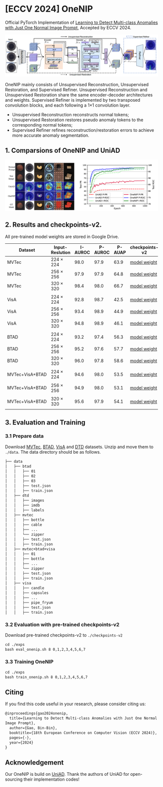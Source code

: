 # [ECCV 2024] OneNIP
Official PyTorch Implementation of [Learning to Detect Multi-class Anomalies with Just One Normal Image Prompt](https://csgaobb.github.io/Pub_files/ECCV2024_OneNIP_CR_Full_0725_Mobile.pdf), Accepted by ECCV 2024.

![Image text](docs/OneNIP-Framework.png)

OneNIP mainly consists of Unsupervised Reconstruction, Unsupervised Restoration, and Supervised Refiner. 
Unsupervised Reconstruction and Unsupervised Restoration share the same encoder-decoder architectures and weights. Supervised Refiner is implemented by two transposed convolution blocks, and each following a 1×1 convolution layer.
- Unsupervised Reconstruction reconstructs normal tokens; 
- Unsupervised Restoration restores pseudo anomaly tokens to the corresponding normal tokens;
- Supervised Refiner refines reconstruction/restoration errors to achieve more accurate anomaly segmentation.

## 1. Comparsions of OneNIP and UniAD

![Alt text](docs/OneNIPvsUniAD.png)

## 2. Results and checkpoints-v2. 
All pre-trained model weights are stored in Google Drive.

| Dataset |  Input-Reslution | I-AUROC | P-AUROC | P-AUAP | checkpoints-v2 | Test-Log|
| ------ | ------ | ------ | ------ | ------ | ------ | ------ | 
| MVTec |  224 $\times$ 224  |  98.0  |  97.9  |  63.9  |  [model weight](https://drive.google.com/file/d/1fDptxxFy2j2xFi6c23BqGbTh8tBy4cWJ/view?usp=sharing) | [testlog](./checkpoints-v2/onenip-mvtec-4-4-224/log/dec_20241125_200801.log)  | 
| MVTec |  256 $\times$ 256  |  97.9  |  97.9  |  64.8  |  [model weight](https://drive.google.com/file/d/1Yt62r23LbsZlb4JrITZqoQtiKdF6M8ek/view?usp=sharing) | [testlog](./checkpoints-v2/onenip-mvtec-4-4-256/log/dec_20241125_201022.log)  | 
| MVTec |  320 $\times$ 320  |  98.4  |  98.0  |  66.7  |  [model weight](https://drive.google.com/file/d/1jRXWfLxPqsW4Mb0ClH2L6HREUtE8wh4l/view?usp=sharing) | [testlog](./checkpoints-v2/onenip-mvtec-4-4-320/log/dec_20241125_201314.log)  | 
||
| VisA  |  224 $\times$ 224  |  92.8  |  98.7  |  42.5  |  [model weight](https://drive.google.com/file/d/1bq-9ICQ9E7A6etqLm9wBn27wgAjXq4br/view?usp=sharing) | [testlog](./checkpoints-v2/onenip-visa-4-4-224/log/dec_20241125_201721.log)  | 
| VisA  |  256 $\times$ 256  |  93.4  |  98.9  |  44.9  |  [model weight](https://drive.google.com/file/d/1aXcmfk8NlCtVGnk1ZvheCI0XK9aRvGgG/view?usp=sharing) | [testlog](./checkpoints-v2/onenip-visa-4-4-256/log/dec_20241125_202012.log)  |
| VisA  |  320 $\times$ 320  |  94.8 |  98.9  |  46.1  |  [model weight](https://drive.google.com/file/d/1uSl0Df9YUsRYoM9WClypdOL3rlTzHwDd/view?usp=sharing) | [testlog](./checkpoints-v2/onenip-visa-4-4-320/log/dec_20241125_202339.log)  | 
||
| BTAD  |  224 $\times$ 224  |  93.2  |  97.4  |  56.3  |  [model weight](https://drive.google.com/file/d/1kLBrIK3njC2GQv_mLFQdbHpfabWxoTxU/view?usp=sharing) | [testlog](./checkpoints-v2/onenip-btad-4-4-224/log/dec_20241125_202853.log)  | 
| BTAD  |  256 $\times$ 256  |  95.2  |  97.6  |  57.7  |  [model weight](https://drive.google.com/file/d/1R_LoLyhfLqgcmAbjxuggRRs-GIaZLSmt/view?usp=sharing) | [testlog](./checkpoints-v2/onenip-btad-4-4-256/log/dec_20241125_203023.log)  | 
| BTAD  |  320 $\times$ 320  |  96.0  |  97.8  |  58.6  |  [model weight](https://drive.google.com/file/d/1BJ_DNgmy5i4hrHdQWoIGtlDFPKRwJzkx/view?usp=sharing) | [testlog](./checkpoints-v2/onenip-btad-4-4-320/log/dec_20241125_203154.log)  |
|| 
|MVTec+VisA+BTAD| 224 $\times$ 224 |  94.6  |  98.0  |  53.5  |   [model weight](https://drive.google.com/file/d/1Hnc3XshNWgnLyhwmDx6jW0XQzLb7sFEN/view?usp=sharing) | [testlog](./checkpoints-v2/onenip-mvtec+btad+visa-4-4-224/log/dec_20241125_203356.log)  | 
||
|MVTec+VisA+BTAD| 256 $\times$ 256 |  94.9  |  98.0  |  53.1  |   [model weight](https://drive.google.com/file/d/1rGvzxH4gx7gzZptehMvZDeQb7x36h28Y/view?usp=sharing) | [testlog](./checkpoints-v2/onenip-mvtec+btad+visa-4-4-256/log/dec_20241125_204119.log)  | 
||
|MVTec+VisA+BTAD| 320 $\times$ 320 |  95.6  |  97.9  |  54.1  |   [model weight](https://drive.google.com/file/d/1CgVsMidjy7BafUPKMQlEbX0aAb3-itkk/view?usp=sharing) | [testlog](./checkpoints-v2/onenip-mvtec+btad+visa-4-4-320/log/dec_20241125_204829.log)  | 
||



<!--
| Dataset |  Input-Reslution | I-AUROC | P-AUROC | P-AUAP | checkpoints-v2 | Test-Log|
| ------ | ------ | ------ | ------ | ------ | ------ | ------ | 
| MVTec |  224 $\times$ 224  |  97.9  |  97.9  |  63.7  |  [model weight](https://drive.google.com/file/d/1q6gMbBKrF-sM1822KlFhmj-jCbMEdBMa/view?usp=sharing) | [testlog](./checkpoints-v2/onenip-mvtec-4-4-224/log/dec_20240921_215951.log)  | 
| MVTec |  256 $\times$ 256  |  97.6  |  97.9  |  64.8  |  [model weight](https://drive.google.com/file/d/1eVXrncc7iRtaNQpyHk3cQ1QQlPBhXpuF/view?usp=sharing) | [testlog](./checkpoints-v2/onenip-mvtec-4-4-256/log/dec_20240921_220207.log)  | 
| MVTec |  320 $\times$ 320  |  97.9  |  97.9  |  65.9  |  [model weight](https://drive.google.com/file/d/19xK8nksu1uBG-Affbcu6cZmaj10cMeSL/view?usp=sharing) | [testlog](./checkpoints-v2/onenip-mvtec-4-4-320/log/dec_20240921_220430.log)  | 
||
| VisA  |  224 $\times$ 224  |  92.5  |  98.7  |  43.3  |  [model weight](https://drive.google.com/file/d/16r5pq5CBVPgu2jMizVJW83K0oB_xdmFl/view?usp=sharing) | [testlog](./checkpoints-v2/onenip-visa-4-4-224/log/dec_20240921_221901.log)  | 
| VisA  |  256 $\times$ 256  |  93.1  |  98.8  |  44.9  |  [model weight](https://drive.google.com/file/d/1ZV2Hh5oniMW1cePsRQ_RPgkCBIOQHoIi/view?usp=sharing) | [testlog](./checkpoints-v2/onenip-visa-4-4-256/log/dec_20240921_225047.log)  |
| VisA  |  320 $\times$ 320  |  94.2  |  98.8  |  46.1  |  [model weight](https://drive.google.com/file/d/17DX4ukJIzMAKYfLPMu1yp3VbvFfXNCvo/view?usp=sharing) | [testlog](./checkpoints-v2/onenip-visa-4-4-320/log/dec_20240921_220825.log)  | 
||
| BTAD  |  224 $\times$ 224  |  92.6  |  97.4  |  56.8  |  [model weight](https://drive.google.com/file/d/1drMQZubI3dFz0yNXJuyTOU4DmmFkGNEc/view?usp=sharing) | [testlog](./checkpoints-v2/onenip-btad-4-4-224/log/dec_20240921_221227.log)  | 
| BTAD  |  256 $\times$ 256  |  94.6  |  97.6  |  57.0  |  [model weight](https://drive.google.com/file/d/1avzuJQLd2Xd_7hUEG25s1ev7cMqNUNJz/view?usp=sharing) | [testlog](./checkpoints-v2/onenip-btad-4-4-256/log/dec_20240921_221334.log)  | 
| BTAD  |  320 $\times$ 320  |  95.3  |  97.8  |  57.6  |  [model weight](https://drive.google.com/file/d/1jRyIrwR96tAgjvdvLJ8346Hylugr0rmu/view?usp=sharing) | [testlog](./checkpoints-v2/onenip-btad-4-4-320/log/dec_20240921_235736.log)  |
|| 
|MVTec+VisA+BTAD| 224 $\times$ 224 |  94.5  |  98.0  |  52.4  |   [model weight](https://drive.google.com/file/d/17sccEGFcFYFOwDp6e3Mh0a5QK8iOUeFT/view?usp=sharing) | [testlog](./checkpoints-v2/onenip-mvtec+btad+visa-4-4-224/log/dec_20240921_230615.log)  | 
||
-->

## 3. Evaluation and Training

### 3.1 Prepare data
Download [MVTec](https://www.mvtec.com/company/research/datasets/mvtec-ad), [BTAD](https://avires.dimi.uniud.it/papers/btad/btad.zip), [VisA](https://amazon-visual-anomaly.s3.us-west-2.amazonaws.com/VisA_20220922.tar) and [DTD](https://www.robots.ox.ac.uk/~vgg/data/dtd/download/dtd-r1.0.1.tar.gz) datasets. Unzip and move them to `./data`. The data directory should be as follows.
```
├── data
│   ├── btad
│   │   ├── 01
│   │   ├── 02
│   │   ├── 03
│   │   ├── test.json
│   │   ├── train.json
│   ├── dtd
│   │   ├── images
│   │   ├── imdb
│   │   ├── labels
│   ├── mvtec
│   │   ├── bottle
│   │   ├── cable
│   │   ├── ...
│   │   └── zipper
│   │   ├── test.json
│   │   ├── train.json
│   ├── mvtec+btad+visa
│   │   ├── 01
│   │   ├── bottle
│   │   ├── ...
│   │   └── zipper
│   │   ├── test.json
│   │   ├── train.json
│   ├── visa
│   │   ├── candle
│   │   ├── capsules
│   │   ├── ...
│   │   ├── pipe_fryum
│   │   ├── test.json
│   │   ├── train.json
```


### 3.2 Evaluation with pre-trained checkpoints-v2
Download pre-trained checkpoints-v2 to `./checkpoints-v2`
```
cd ./exps
bash eval_onenip.sh 8 0,1,2,3,4,5,6,7
```


### 3.3 Training OneNIP

```
cd ./exps
bash train_onenip.sh 8 0,1,2,3,4,5,6,7
```

## Citing

If you find this code useful in your research, please consider citing us:
```
@inproceedings{gao2024onenip,
  title={Learning to Detect Multi-class Anomalies with Just One Normal Image Prompt},
  author={Gao, Bin-Bin},
  booktitle={18th European Conference on Computer Vision (ECCV 2024)},
  pages={-},
  year={2024}
}
```



## Acknowledgement

Our OneNIP is build on [UniAD](https://github.com/zhiyuanyou/UniAD). Thank the authors of UniAD for open-sourcing their implementation codes!
